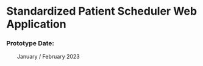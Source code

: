 <html>
    <body>
        <h1>Standardized Patient Scheduler Web Application</h1>
        <h3>Prototype Date:</h3>
        <span style="padding-left:2em">January / February 2023</span></br>
    </body>
</html>
    
